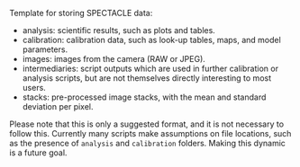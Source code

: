 Template for storing SPECTACLE data:

- analysis: scientific results, such as plots and tables.
- calibration: calibration data, such as look-up tables, maps, and model parameters.
- images: images from the camera (RAW or JPEG).
- intermediaries: script outputs which are used in further calibration or analysis scripts, but are not themselves directly interesting to most users.
- stacks: pre-processed image stacks, with the mean and standard deviation per pixel.

Please note that this is only a suggested format, and it is not necessary to follow this. Currently many scripts make assumptions on file locations, such as the presence of `analysis` and `calibration` folders. Making this dynamic is a future goal.
